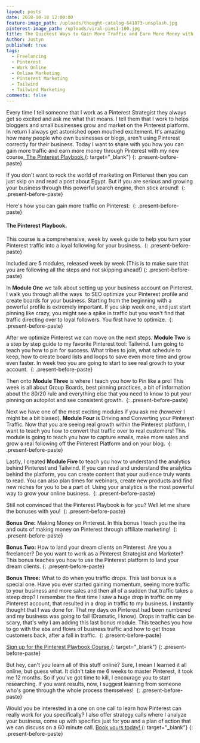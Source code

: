 ```yaml
---
layout: posts
date: 2018-10-18 12:00:00
feature-image_path: /uploads/thought-catalog-641073-unsplash.jpg
pinterest-image_path: /uploads/viral-pins1-100.jpg
title: The Quickest Ways to Gain More Traffic and Earn More Money with Pinterest
Author: Justyn
published: true
tags:
  - Freelancing
  - Pinterest
  - Work Online
  - Online Marketing
  - Pinterest Marketing
  - Tailwind
  - Tailwind Marketing
comments: false
---
```


Every time I tell someone that I work as a Pinterest Strategist they always get so excited and ask me what that means. I tell them that I work to helps bloggers and small businesses grow and market on the Pinterest platform. In return I always get astonished open mouthed excitement. It's amazing how many people who own businesses or blogs, aren't using Pinterest correctly for their business. Today I want to share with you how you can gain more traffic and earn more money through Pinterest with my new course,[ The Pinterest Playbook.](https://justynjen.teachable.com/p/pinterest-playbook-course){: target="_blank"}
{: .present-before-paste}

If you don't want to rock the world of marketing on Pinterest then you can just skip on and read a post about Egypt. But if you are serious and growing your business through this powerful search engine, then stick around!&nbsp;
{: .present-before-paste}

Here's how you can gain more traffic on Pinterest:&nbsp;
{: .present-before-paste}

#### The Pinterest Playbook.

This course is a comprehensive, week by week guide to help you turn your Pinterest traffic into a loyal following for your business.&nbsp;
{: .present-before-paste}

Included are 5 modules, released week by week (This is to make sure that you are following all the steps and not skipping ahead!)
{: .present-before-paste}

In **Module One** we talk about setting up your business account on Pinterest. I walk you through all the ways&nbsp; to SEO optimize your Pinterest profile and create boards for your business. Starting from the beginning with a powerful profile is extremely important. If you skip week one, and just start pinning like crazy, you might see a spike in traffic but you won't find that traffic directing over to loyal followers. You first have to optimize.&nbsp;
{: .present-before-paste}

After we optimize Pinterest we can move on the next steps. **Module Two**&nbsp;is a step by step guide to my favorite Pinterest tool: Tailwind. I am going to teach you how to pin for success. What tribes to join, what schedule to keep, how to create board lists and loops to save even more time and grow even faster. In week two you are going to start to see real growth to your account.&nbsp;
{: .present-before-paste}

Then onto **Module Three** is where I teach you how to Pin like a pro! This week is all about Group Boards, best pinning practices, a bit of information about the 80/20 rule and everything else that you need to know to put your pinning on autopilot and see consistent growth.&nbsp;
{: .present-before-paste}

Next we have one of the most exciting modules if you ask me (however I might be a bit biased). **Module Four** is Driving and Converting your Pinterest Traffic. Now that you are seeing real growth within the Pinterest platform, I want to teach you how to convert that traffic over to real customers! This module is going to teach you how to capture emails, make more sales and grow a real following off the Pinterest Platform and on your blog.&nbsp;
{: .present-before-paste}

Lastly, I created **Module Five**&nbsp;to teach you how to understand the analytics behind Pinterest and Tailwind. If you can read and understand the analytics behind the platform, you can create content that your audience truly wants to read. You can also plan times for webinars, create new products and find new niches for you to be a part of. Using your analytics is the most powerful way to grow your online business.&nbsp;
{: .present-before-paste}

Still not convinced that the Pinterest Playbook is for you? Well let me share the bonuses with you!&nbsp;
{: .present-before-paste}

**Bonus One:** Making Money on Pinterest. In this bonus I teach you the ins and outs of making money on Pinterest through affiliate marketing!&nbsp;
{: .present-before-paste}

**Bonus Two:** How to land your dream clients on Pinterest. Are you a freelancer? Do you want to work as a Pinterest Strategist and Marketer? This bonus teaches you how to use the Pinterest platform to land your dream clients.
{: .present-before-paste}

**Bonus Three:** What to do when you traffic drops. This last bonus is a special one. Have you ever started gaining momentum, seeing more traffic to your business and more sales and then all of a sudden that traffic takes a steep drop? I remember the first time I saw a huge drop in traffic on my Pinterest account, that resulted in a drop in traffic to my business. I instantly thought that I was done for. That my days on Pinterest had been numbered and my business was going to fail (Dramatic, I know). Drops in traffic can be scary, that's why I am adding this last bonus module. This teaches you how to go with the ebs and flows of business traffic and how to get those customers back, after a fall in traffic.&nbsp;
{: .present-before-paste}

[Sign up for the Pinterest Playbook Course.](https://justynjen.teachable.com/p/pinterest-playbook-course){: target="_blank"}
{: .present-before-paste}

But hey, can't you learn all of this stuff online? Sure, I mean I learned it all online, but guess what. It didn't take me 6 weeks to master Pinterest, it took me 12 months. So if you've got time to kill, I encourage you to start researching. If you want results, now, I suggest learning from someone who's gone through the whole process themselves!&nbsp;
{: .present-before-paste}

Would you be interested in a one on one call to learn how Pinterest can really work for you specifically? I also offer strategy calls where I analyze your business, come up with specifics just for you and a plan of action that we can discuss on a 60 minute call.&nbsp;[Book yours today!&nbsp;](https://calendly.com/justyngourdin/pinterest-marketing-strategy-call){: target="_blank"}
{: .present-before-paste}
